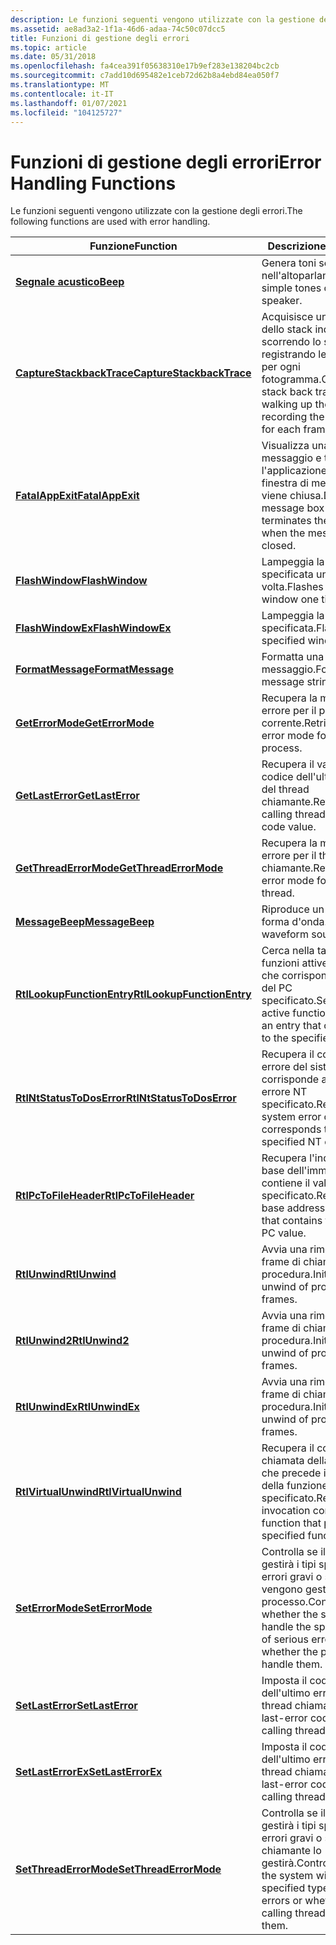 ```yaml
---
description: Le funzioni seguenti vengono utilizzate con la gestione degli errori.
ms.assetid: ae8ad3a2-1f1a-46d6-adaa-74c50c07dcc5
title: Funzioni di gestione degli errori
ms.topic: article
ms.date: 05/31/2018
ms.openlocfilehash: fa4cea391f05638310e17b9ef283e138204bc2cb
ms.sourcegitcommit: c7add10d695482e1ceb72d62b8a4ebd84ea050f7
ms.translationtype: MT
ms.contentlocale: it-IT
ms.lasthandoff: 01/07/2021
ms.locfileid: "104125727"
---
```

# <a name="error-handling-functions"></a><span data-ttu-id="09589-103">Funzioni di gestione degli errori</span><span class="sxs-lookup"><span data-stu-id="09589-103">Error Handling Functions</span></span>

<span data-ttu-id="09589-104">Le funzioni seguenti vengono utilizzate con la gestione degli errori.</span><span class="sxs-lookup"><span data-stu-id="09589-104">The following functions are used with error handling.</span></span>



| <span data-ttu-id="09589-105">Funzione</span><span class="sxs-lookup"><span data-stu-id="09589-105">Function</span></span>                                                 | <span data-ttu-id="09589-106">Descrizione</span><span class="sxs-lookup"><span data-stu-id="09589-106">Description</span></span>                                                                                                                   |
|----------------------------------------------------------|-------------------------------------------------------------------------------------------------------------------------------|
| [<span data-ttu-id="09589-107">**Segnale acustico**</span><span class="sxs-lookup"><span data-stu-id="09589-107">**Beep**</span></span>](/windows/win32/api/utilapiset/nf-utilapiset-beep)                                     | <span data-ttu-id="09589-108">Genera toni semplici nell'altoparlante.</span><span class="sxs-lookup"><span data-stu-id="09589-108">Generates simple tones on the speaker.</span></span>                                                                                        |
| <span data-ttu-id="09589-109">[**CaptureStackbackTrace**](/previous-versions/windows/desktop/legacy/bb204633(v=vs.85))</span><span class="sxs-lookup"><span data-stu-id="09589-109">[**CaptureStackbackTrace**](/previous-versions/windows/desktop/legacy/bb204633(v=vs.85))</span></span>   | <span data-ttu-id="09589-110">Acquisisce una traccia dello stack indietro scorrendo lo stack e registrando le informazioni per ogni fotogramma.</span><span class="sxs-lookup"><span data-stu-id="09589-110">Captures a stack back trace by walking up the stack and recording the information for each frame.</span></span>                             |
| [<span data-ttu-id="09589-111">**FatalAppExit**</span><span class="sxs-lookup"><span data-stu-id="09589-111">**FatalAppExit**</span></span>](/windows/win32/api/errhandlingapi/nf-errhandlingapi-fatalappexita)                     | <span data-ttu-id="09589-112">Visualizza una finestra di messaggio e termina l'applicazione quando la finestra di messaggio viene chiusa.</span><span class="sxs-lookup"><span data-stu-id="09589-112">Displays a message box and terminates the application when the message box is closed.</span></span>                                         |
| [<span data-ttu-id="09589-113">**FlashWindow**</span><span class="sxs-lookup"><span data-stu-id="09589-113">**FlashWindow**</span></span>](/windows/desktop/api/Winuser/nf-winuser-flashwindow)                       | <span data-ttu-id="09589-114">Lampeggia la finestra specificata una volta.</span><span class="sxs-lookup"><span data-stu-id="09589-114">Flashes the specified window one time.</span></span>                                                                                        |
| [<span data-ttu-id="09589-115">**FlashWindowEx**</span><span class="sxs-lookup"><span data-stu-id="09589-115">**FlashWindowEx**</span></span>](/windows/desktop/api/Winuser/nf-winuser-flashwindowex)                   | <span data-ttu-id="09589-116">Lampeggia la finestra specificata.</span><span class="sxs-lookup"><span data-stu-id="09589-116">Flashes the specified window.</span></span>                                                                                                 |
| [<span data-ttu-id="09589-117">**FormatMessage**</span><span class="sxs-lookup"><span data-stu-id="09589-117">**FormatMessage**</span></span>](/windows/desktop/api/WinBase/nf-winbase-formatmessage)                   | <span data-ttu-id="09589-118">Formatta una stringa di messaggio.</span><span class="sxs-lookup"><span data-stu-id="09589-118">Formats a message string.</span></span>                                                                                                     |
| [<span data-ttu-id="09589-119">**GetErrorMode**</span><span class="sxs-lookup"><span data-stu-id="09589-119">**GetErrorMode**</span></span>](/windows/win32/api/errhandlingapi/nf-errhandlingapi-geterrormode)                     | <span data-ttu-id="09589-120">Recupera la modalità di errore per il processo corrente.</span><span class="sxs-lookup"><span data-stu-id="09589-120">Retrieves the error mode for the current process.</span></span>                                                                             |
| [<span data-ttu-id="09589-121">**GetLastError**</span><span class="sxs-lookup"><span data-stu-id="09589-121">**GetLastError**</span></span>](/windows/win32/api/errhandlingapi/nf-errhandlingapi-getlasterror)                     | <span data-ttu-id="09589-122">Recupera il valore del codice dell'ultimo errore del thread chiamante.</span><span class="sxs-lookup"><span data-stu-id="09589-122">Retrieves the calling thread's last-error code value.</span></span>                                                                         |
| [<span data-ttu-id="09589-123">**GetThreadErrorMode**</span><span class="sxs-lookup"><span data-stu-id="09589-123">**GetThreadErrorMode**</span></span>](/windows/win32/api/errhandlingapi/nf-errhandlingapi-getthreaderrormode)         | <span data-ttu-id="09589-124">Recupera la modalità di errore per il thread chiamante.</span><span class="sxs-lookup"><span data-stu-id="09589-124">Retrieves the error mode for the calling thread.</span></span>                                                                              |
| [<span data-ttu-id="09589-125">**MessageBeep**</span><span class="sxs-lookup"><span data-stu-id="09589-125">**MessageBeep**</span></span>](/windows/desktop/api/WinUser/nf-winuser-messagebeep)                       | <span data-ttu-id="09589-126">Riproduce un suono di forma d'onda.</span><span class="sxs-lookup"><span data-stu-id="09589-126">Plays a waveform sound.</span></span>                                                                                                       |
| [<span data-ttu-id="09589-127">**RtlLookupFunctionEntry**</span><span class="sxs-lookup"><span data-stu-id="09589-127">**RtlLookupFunctionEntry**</span></span>](/windows/desktop/api/WinNT/nf-winnt-rtllookupfunctionentry) | <span data-ttu-id="09589-128">Cerca nella tabella delle funzioni attive una voce che corrisponde al valore del PC specificato.</span><span class="sxs-lookup"><span data-stu-id="09589-128">Searches the active function tables for an entry that corresponds to the specified PC value.</span></span>                                  |
| [<span data-ttu-id="09589-129">**RtlNtStatusToDosError**</span><span class="sxs-lookup"><span data-stu-id="09589-129">**RtlNtStatusToDosError**</span></span>](/windows/desktop/api/Winternl/nf-winternl-rtlntstatustodoserror)   | <span data-ttu-id="09589-130">Recupera il codice di errore del sistema che corrisponde al codice di errore NT specificato.</span><span class="sxs-lookup"><span data-stu-id="09589-130">Retrieves the system error code that corresponds to the specified NT error code.</span></span>                                              |
| [<span data-ttu-id="09589-131">**RtlPcToFileHeader**</span><span class="sxs-lookup"><span data-stu-id="09589-131">**RtlPcToFileHeader**</span></span>](/windows/desktop/api/WinNT/nf-winnt-rtlpctofileheader)           | <span data-ttu-id="09589-132">Recupera l'indirizzo di base dell'immagine che contiene il valore del PC specificato.</span><span class="sxs-lookup"><span data-stu-id="09589-132">Retrieves the base address of the image that contains the specified PC value.</span></span>                                                 |
| [<span data-ttu-id="09589-133">**RtlUnwind**</span><span class="sxs-lookup"><span data-stu-id="09589-133">**RtlUnwind**</span></span>](/windows/desktop/api/WinNT/nf-winnt-rtlunwind)                           | <span data-ttu-id="09589-134">Avvia una rimozione dei frame di chiamata di procedura.</span><span class="sxs-lookup"><span data-stu-id="09589-134">Initiates an unwind of procedure call frames.</span></span>                                                                                 |
| [<span data-ttu-id="09589-135">**RtlUnwind2**</span><span class="sxs-lookup"><span data-stu-id="09589-135">**RtlUnwind2**</span></span>](/windows/desktop/api/WinNT/nf-winnt-rtlunwind2)                         | <span data-ttu-id="09589-136">Avvia una rimozione dei frame di chiamata di procedura.</span><span class="sxs-lookup"><span data-stu-id="09589-136">Initiates an unwind of procedure call frames.</span></span>                                                                                 |
| [<span data-ttu-id="09589-137">**RtlUnwindEx**</span><span class="sxs-lookup"><span data-stu-id="09589-137">**RtlUnwindEx**</span></span>](/windows/desktop/api/WinNT/nf-winnt-rtlunwindex)                       | <span data-ttu-id="09589-138">Avvia una rimozione dei frame di chiamata di procedura.</span><span class="sxs-lookup"><span data-stu-id="09589-138">Initiates an unwind of procedure call frames.</span></span>                                                                                 |
| [<span data-ttu-id="09589-139">**RtlVirtualUnwind**</span><span class="sxs-lookup"><span data-stu-id="09589-139">**RtlVirtualUnwind**</span></span>](/windows/desktop/api/WinNT/nf-winnt-rtlvirtualunwind)             | <span data-ttu-id="09589-140">Recupera il contesto di chiamata della funzione che precede il contesto della funzione specificato.</span><span class="sxs-lookup"><span data-stu-id="09589-140">Retrieves the invocation context of the function that precedes the specified function context.</span></span>                                |
| [<span data-ttu-id="09589-141">**SetErrorMode**</span><span class="sxs-lookup"><span data-stu-id="09589-141">**SetErrorMode**</span></span>](/windows/win32/api/errhandlingapi/nf-errhandlingapi-seterrormode)                     | <span data-ttu-id="09589-142">Controlla se il sistema gestirà i tipi specificati di errori gravi o se tali errori vengono gestiti dal processo.</span><span class="sxs-lookup"><span data-stu-id="09589-142">Controls whether the system will handle the specified types of serious errors, or whether the process will handle them.</span></span>       |
| [<span data-ttu-id="09589-143">**SetLastError**</span><span class="sxs-lookup"><span data-stu-id="09589-143">**SetLastError**</span></span>](/windows/win32/api/errhandlingapi/nf-errhandlingapi-setlasterror)                     | <span data-ttu-id="09589-144">Imposta il codice dell'ultimo errore per il thread chiamante.</span><span class="sxs-lookup"><span data-stu-id="09589-144">Sets the last-error code for the calling thread.</span></span>                                                                              |
| [<span data-ttu-id="09589-145">**SetLastErrorEx**</span><span class="sxs-lookup"><span data-stu-id="09589-145">**SetLastErrorEx**</span></span>](/windows/desktop/api/Winuser/nf-winuser-setlasterrorex)                 | <span data-ttu-id="09589-146">Imposta il codice dell'ultimo errore per il thread chiamante.</span><span class="sxs-lookup"><span data-stu-id="09589-146">Sets the last-error code for the calling thread.</span></span>                                                                              |
| [<span data-ttu-id="09589-147">**SetThreadErrorMode**</span><span class="sxs-lookup"><span data-stu-id="09589-147">**SetThreadErrorMode**</span></span>](/windows/win32/api/errhandlingapi/nf-errhandlingapi-setthreaderrormode)         | <span data-ttu-id="09589-148">Controlla se il sistema gestirà i tipi specificati di errori gravi o se il thread chiamante lo gestirà.</span><span class="sxs-lookup"><span data-stu-id="09589-148">Controls whether the system will handle the specified types of serious errors or whether the calling thread will handle them.</span></span> |



 

 

 
